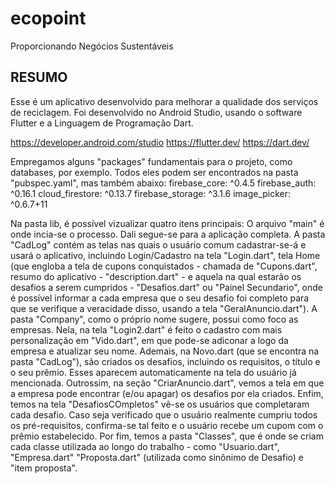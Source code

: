 # ecopoint

Proporcionando Negócios Sustentáveis
## RESUMO

Esse é um aplicativo desenvolvido para melhorar a qualidade dos serviços de reciclagem. 
Foi desenvolvido no Android Studio, usando o software Flutter e a Linguagem de Programação Dart. 

https://developer.android.com/studio
https://flutter.dev/
https://dart.dev/

Empregamos alguns "packages" fundamentais para o projeto, como databases, por exemplo. Todos eles podem ser encontrados na pasta "pubspec.yaml", mas também abaixo:
  firebase_core: ^0.4.5
  firebase_auth: ^0.16.1
  cloud_firestore: ^0.13.7
  firebase_storage: ^3.1.6
  image_picker: ^0.6.7+11
  
Na pasta lib, é possível vizualizar quatro itens principais: 
O arquivo "main" é onde incia-se o processo. Dali segue-se para a aplicação completa.
A pasta "CadLog" contém as telas nas quais o usuário comum cadastrar-se-á e usará o aplicativo, incluindo Login/Cadastro na tela "Login.dart", tela Home (que engloba a tela de cupons conquistados - chamada de "Cupons.dart", resumo do aplicativo  - "description.dart" - e aquela na qual estarão os desafios a serem cumpridos - "Desafios.dart" ou "Painel Secundario", onde é possível informar a cada empresa que o seu desafio foi completo para que se verifique a veracidade disso, usando a tela "GeralAnuncio.dart"). 
A pasta "Company", como o próprio nome sugere, possui como foco as empresas. Nela, na tela "Login2.dart" é feito o cadastro com mais personalização em "Vido.dart", em que pode-se adiconar a logo da empresa e atualizar seu nome. Ademais, na Novo.dart (que se encontra na pasta "CadLog"), são criados os desafios, incluindo os requisitos, o título e o seu prêmio. Esses aparecem automaticamente na tela do usuário já mencionada. Outrossim, na seção "CriarAnuncio.dart", vemos a tela em que a empresa pode encontrar (e/ou apagar) os desafios por ela criados. Enfim, temos na tela "DesafiosCOmpletos" vê-se os usuários que completaram cada desafio. Caso seja verificado que o usuário realmente cumpriu todos os pré-requisitos, confirma-se tal feito e o usuário recebe um cupom com o prêmio estabelecido. 
Por fim, temos a pasta "Classes", que é onde se criam cada classe utilizada ao longo do trabalho - como "Usuario.dart", "Empresa.dart" "Proposta.dart" (utilizada como sinônimo de Desafio) e "item proposta". 
